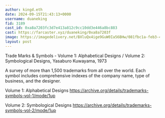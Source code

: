 ```yaml
---
author: kingd.eth
date: 2024-09-15T21:43:13+0000
username: duaneking
fid: 3189
cast_id: 0xa8a7203fc3d7e413a812c9cc10dd3e446a8bc883
cast: https://farcaster.xyz/duaneking/0xa8a7203f
image: https://imagedelivery.net/BXluQx4ige9GuW0Ia56BHw/081fbc1a-feb3-4f38-0952-e8b7191ffa00/original
layout: post
---
```


Trade Marks & Symbols - Volume 1: Alphabetical Designs / Volume 2: Symbological Designs, Yasaburo Kuwayama, 1973

A survey of more than 1,500 trademarks from all over the world. Each symbol includes comprehensive indexes of the company name, type of business, and the designer.

Volume 1: Alphabetical Designs
https://archive.org/details/trademarks-symbols-vol-1/mode/1up

Volume 2: Symbological Designs
https://archive.org/details/trademarks-symbols-vol-2/mode/1up

<img src='https://imagedelivery.net/BXluQx4ige9GuW0Ia56BHw/081fbc1a-feb3-4f38-0952-e8b7191ffa00/original' alt='' referrerpolicy='no-referrer'/>
